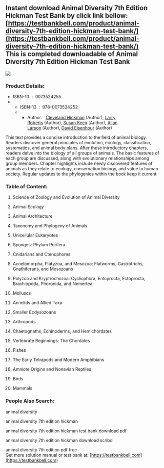 Instant download **Animal Diversity 7th Edition Hickman Test Bank** by click link bellow:  
[https://testbankbell.com/product/animal-diversity-7th-edition-hickman-test-bank/](https://testbankbell.com/product/animal-diversity-7th-edition-hickman-test-bank/)  
This is completed downloadable of Animal Diversity 7th Edition Hickman Test Bank
--------------------------------------------------------------------------------


![](https://testbankbell.com/wp-content/uploads/2023/05/animal-diversity-7th-edition-hickman-test-bank.jpg)
### Product Details:


* ISBN-10 ‏ : ‎ 0073524255
* * ISBN-13 ‏ : ‎ 978-0073524252
  * * Author:   [Cleveland Hickman](https://www.amazon.com/s/ref=dp_byline_sr_book_1?ie=UTF8&field-author=Cleveland+Hickman&text=Cleveland+Hickman&sort=relevancerank&search-alias=books) (Author), [Larry Roberts](https://www.amazon.com/s/ref=dp_byline_sr_book_2?ie=UTF8&field-author=Larry+Roberts&text=Larry+Roberts&sort=relevancerank&search-alias=books) (Author), [Susan Keen](https://www.amazon.com/s/ref=dp_byline_sr_book_3?ie=UTF8&field-author=Susan+Keen&text=Susan+Keen&sort=relevancerank&search-alias=books) (Author), [Allan Larson](https://www.amazon.com/s/ref=dp_byline_sr_book_4?ie=UTF8&field-author=Allan+Larson&text=Allan+Larson&sort=relevancerank&search-alias=books) (Author), [David Eisenhour](https://www.amazon.com/s/ref=dp_byline_sr_book_5?ie=UTF8&field-author=David+Eisenhour&text=David+Eisenhour&sort=relevancerank&search-alias=books) (Author)
   
This text provides a concise introduction to the field of animal biology. Readers discover general principles of evolution, ecology, classification, systematics, and animal body plans. After these introductory chapters, readers delve into the biology of all groups of animals. The basic features of each group are discussed, along with evolutionary relationships among group members. Chapter highlights include newly discovered features of animals as they relate to ecology, conservation biology, and value to human society. Regular updates to the phylogenies within the book keep it current.





### Table of Content:


1. Science of Zoology and Evolution of Animal Diversity

2. Animal Ecology

3. Animal Architecture

4. Taxonomy and Phylogeny of Animals

5. Unicellular Eukaryotes

6. Sponges: Phylum Porifera

7. Cnidarians and Ctenophores

8. Acoelomorpha, Platyzoa, and Mesozoa: Flatworms, Gastrotrichs, Gnathiferans, and Mesozoans

9. Polyzoa and Kryptrochozoa: Cycliophora, Entoprocta, Ectoprocta, Brachiopoda, Phoronida, and Nemertea

10. Molluscs

11. Annelids and Allied Taxa

12. Smaller Ecdysozoans

13. Arthropods

14. Chaetognaths, Echinoderms, and Hemichordates

15. Vertebrate Beginnings: The Chordates

16. Fishes

17. The Early Tetrapods and Modern Amphibians

18. Amniote Origins and Nonavian Reptiles

19. Birds

20. Mammals



 ### People Also Search:


 animal diversity

 animal diversity 7th edition hickman

 animal diversity 7th edition hickman test bank download pdf

 animal diversity 7th edition hickman download scribd

 animal diversity 7th edition pdf free  
  Get more solution manual or test bank at: [https://testbankbell.com](https://testbankbell.com)
